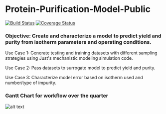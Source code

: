 # Protein-Purification-Model-Public
[![Build Status](https://travis-ci.com/Just-DIRECT-Capstone/Protein-Purification-Model-Public.svg?branch=main)](https://travis-ci.com/Just-DIRECT-Capstone/Protein-Purification-Model-Public)
[![Coverage Status](https://coveralls.io/repos/github/Just-DIRECT-Capstone/Protein-Purification-Model-Public/badge.svg?branch=main)](https://coveralls.io/github/Just-DIRECT-Capstone/Protein-Purification-Model-Public?branch=main)

### Objective: Create and characterize a model to predict yield and purity from isotherm parameters and operating conditions.

Use Case 1: Generate testing and training datasets with different sampling strategies using Just's mechanistic modeling simulation code.

Use Case 2: Pass datasets to surrogate model to predict yield and purity.

Use Case 3: Characterize model error based on isotherm used and number/type of impurity.


### Gantt Chart for workflow over the quarter
![alt text](https://live.staticflickr.com/65535/51125897043_cce5c0d6bd_o.jpg)
